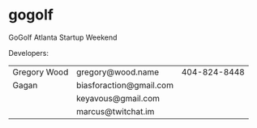 gogolf
======

GoGolf Atlanta Startup Weekend

Developers:
<table>
	<tr>
		<td>Gregory Wood</td>
		<td>gregory@wood.name</td>
		<td>404-824-8448</td>
	</tr>
	<tr>
		<td>Gagan</td>
		<td>biasforaction@gmail.com</td>
		<td></td>
	</tr>
	<tr>
		<td></td>
		<td>keyavous@gmail.com</td>
		<td></td>
	</tr>
	<tr>
		<td></td>
		<td>marcus@twitchat.im</td>
		<td></td>
	</tr>
</table>